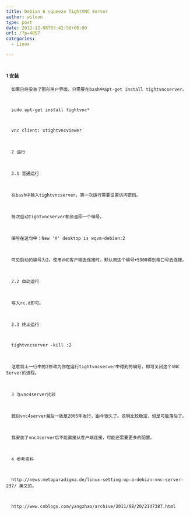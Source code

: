 ```yaml
---
title: Debian 6 squeeze TightVNC Server
author: wiloon
type: post
date: 2012-12-08T03:42:58+00:00
url: /?p=4857
categories:
  - Linux

---
```

# <span style="font-size: 13px;">1 安装

  <div id="cnblogs_post_body">
    
      如果已经安装了图形用户界面，只需要在bash中apt-get install tightvncserver。
    
    
    
      sudo apt-get install tightvnc*
    
    
    
      vnc client: xtightvncviewer
    
    
    
      2 运行
    
    
    
      2.1 普通运行
    
    
    
      在bash中输入tightvncserver，第一次运行需要设置访问密码。
    
    
    
      每次启动tightvncserver都会返回一个编号。
    
    
    
      编号在这句中：New 'X' desktop is wqvm-debian:2
    
    
    
      可见启动的编号为2。使用VNC客户端去连接时，默认用这个编号+5900得到端口号去连接。
    
    
    
      2.2 自动运行
    
    
    
      写入rc.d即可。
    
    
    
      2.3 终止运行
    
    
    
      tightvncserver -kill :2
    
    
    
      注意将上一行中的2修改为你在运行tightvncserver中得到的编号，即可关闭这个VNC Server的进程。
    
    
    
      3 与vnc4server比较
    
    
    
      貌似vnc4server最后一版是2005年发行，距今很久了。说明比较稳定，但是可能落后了。
    
    
    
      我安装了vnc4server后不能直接从客户端连接，可能还需要更多的配置。
    
    
    
      4 参考资料
    
    
    
      http://news.metaparadigma.de/linux-setting-up-a-debian-vnc-server-237/ 英文的。
    
    
    
      http://www.cnblogs.com/yangzhao/archive/2011/08/20/2147387.html
  
